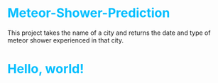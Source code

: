 # Meteor-Shower-Prediction
This project takes the name of a city and returns the date and type of meteor shower experienced in that city.

<style type="text/css">
h1 {
	color: DeepSkyBlue;
}
</style>

<h1>Hello, world!</h1>
